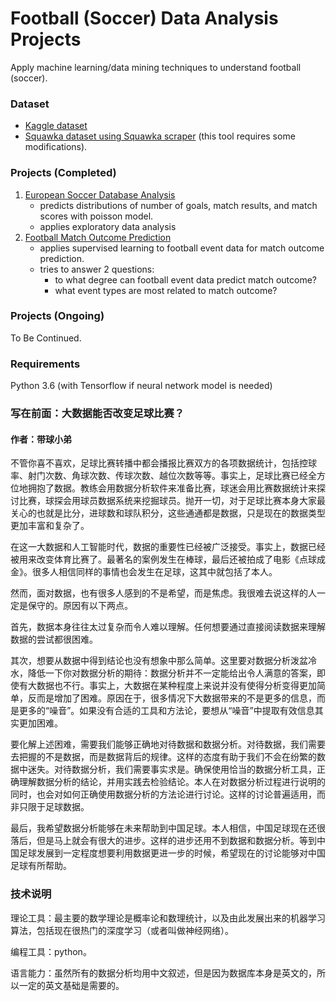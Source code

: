 # Football (Soccer) Data Analysis Projects

Apply machine learning/data mining techniques to understand football (soccer).

### Dataset
* [Kaggle dataset](https://www.kaggle.com/hugomathien/soccer)
* [Squawka dataset using Squawka scraper](https://github.com/ucdcoc/squawka-scraper) (this tool requires some modifications).

### Projects (Completed)
1. [European Soccer Database Analysis](https://github.com/xzl524/football_data_analysis/tree/master/projects/european_soccer_database_analysis)
	- predicts distributions of number of goals, match results, and match scores with poisson model.
	- applies exploratory data analysis
2. [Football Match Outcome Prediction](https://github.com/xzl524/football_data_analysis/tree/master/projects/match_outcome_prediction)
	- applies supervised learning to football event data for match outcome prediction.
	- tries to answer 2 questions:
		- to what degree can football event data predict match outcome?
		- what event types are most related to match outcome?

### Projects (Ongoing)
To Be Continued.

### Requirements
Python 3.6 (with Tensorflow if neural network model is needed)

### 写在前面：大数据能否改变足球比赛？
#### 作者：带球小弟
不管你喜不喜欢，足球比赛转播中都会播报比赛双方的各项数据统计，包括控球率、射门次数、角球次数、传球次数、越位次数等等。事实上，足球比赛已经全方位地拥抱了数据。教练会用数据分析软件来准备比赛，球迷会用比赛数据统计来探讨比赛，球探会用球员数据系统来挖掘球员。抛开一切，对于足球比赛本身大家最关心的也就是比分，进球数和球队积分，这些通通都是数据，只是现在的数据类型更加丰富和复杂了。

在这一大数据和人工智能时代，数据的重要性已经被广泛接受。事实上，数据已经被用来改变体育比赛了。最著名的案例发生在棒球，最后还被拍成了电影《点球成金》。很多人相信同样的事情也会发生在足球，这其中就包括了本人。

然而，面对数据，也有很多人感到的不是希望，而是焦虑。我很难去说这样的人一定是保守的。原因有以下两点。

首先，数据本身往往太过复杂而令人难以理解。任何想要通过直接阅读数据来理解数据的尝试都很困难。

其次，想要从数据中得到结论也没有想象中那么简单。这里要对数据分析泼盆冷水，降低一下你对数据分析的期待：数据分析并不一定能给出令人满意的答案，即使有大数据也不行。事实上，大数据在某种程度上来说并没有使得分析变得更加简单，反而是增加了困难。原因在于，很多情况下大数据带来的不是更多的信息，而是更多的“噪音”。如果没有合适的工具和方法论，要想从“噪音”中提取有效信息其实更加困难。

要化解上述困难，需要我们能够正确地对待数据和数据分析。对待数据，我们需要去把握的不是数据，而是数据背后的规律。这样的态度有助于我们不会在纷繁的数据中迷失。对待数据分析，我们需要事实求是。确保使用恰当的数据分析工具，正确理解数据分析的结论，并用实践去检验结论。本人在对数据分析过程进行说明的同时，也会对如何正确使用数据分析的方法论进行讨论。这样的讨论普遍适用，而非只限于足球数据。

最后，我希望数据分析能够在未来帮助到中国足球。本人相信，中国足球现在还很落后，但是马上就会有很大的进步。这样的进步还用不到数据和数据分析。等到中国足球发展到一定程度想要利用数据更进一步的时候，希望现在的讨论能够对中国足球有所帮助。

### 技术说明

理论工具：最主要的数学理论是概率论和数理统计，以及由此发展出来的机器学习算法，包括现在很热门的深度学习（或者叫做神经网络）。

编程工具：python。

语言能力：虽然所有的数据分析均用中文叙述，但是因为数据库本身是英文的，所以一定的英文基础是需要的。
